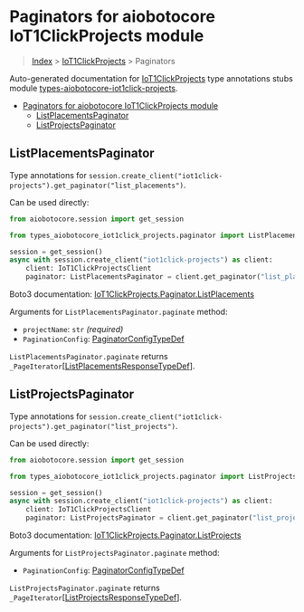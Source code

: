 <a id="paginators-for-aiobotocore-iot1clickprojects-module"></a>

# Paginators for aiobotocore IoT1ClickProjects module

> [Index](..) > [IoT1ClickProjects](.) > Paginators

Auto-generated documentation for
[IoT1ClickProjects](https://boto3.amazonaws.com/v1/documentation/api/latest/reference/services/iot1click-projects.html#IoT1ClickProjects)
type annotations stubs module
[types-aiobotocore-iot1click-projects](https://pypi.org/project/types-aiobotocore-iot1click-projects/).

- [Paginators for aiobotocore IoT1ClickProjects module](#paginators-for-aiobotocore-iot1clickprojects-module)
  - [ListPlacementsPaginator](#listplacementspaginator)
  - [ListProjectsPaginator](#listprojectspaginator)

<a id="listplacementspaginator"></a>

## ListPlacementsPaginator

Type annotations for
`session.create_client("iot1click-projects").get_paginator("list_placements")`.

Can be used directly:

```python
from aiobotocore.session import get_session

from types_aiobotocore_iot1click_projects.paginator import ListPlacementsPaginator

session = get_session()
async with session.create_client("iot1click-projects") as client:
    client: IoT1ClickProjectsClient
    paginator: ListPlacementsPaginator = client.get_paginator("list_placements")
```

Boto3 documentation:
[IoT1ClickProjects.Paginator.ListPlacements](https://boto3.amazonaws.com/v1/documentation/api/latest/reference/services/iot1click-projects.html#IoT1ClickProjects.Paginator.ListPlacements)

Arguments for `ListPlacementsPaginator.paginate` method:

- `projectName`: `str` *(required)*
- `PaginationConfig`:
  [PaginatorConfigTypeDef](./type_defs.md#paginatorconfigtypedef)

`ListPlacementsPaginator.paginate` returns
`_PageIterator`\[[ListPlacementsResponseTypeDef](./type_defs.md#listplacementsresponsetypedef)\].

<a id="listprojectspaginator"></a>

## ListProjectsPaginator

Type annotations for
`session.create_client("iot1click-projects").get_paginator("list_projects")`.

Can be used directly:

```python
from aiobotocore.session import get_session

from types_aiobotocore_iot1click_projects.paginator import ListProjectsPaginator

session = get_session()
async with session.create_client("iot1click-projects") as client:
    client: IoT1ClickProjectsClient
    paginator: ListProjectsPaginator = client.get_paginator("list_projects")
```

Boto3 documentation:
[IoT1ClickProjects.Paginator.ListProjects](https://boto3.amazonaws.com/v1/documentation/api/latest/reference/services/iot1click-projects.html#IoT1ClickProjects.Paginator.ListProjects)

Arguments for `ListProjectsPaginator.paginate` method:

- `PaginationConfig`:
  [PaginatorConfigTypeDef](./type_defs.md#paginatorconfigtypedef)

`ListProjectsPaginator.paginate` returns
`_PageIterator`\[[ListProjectsResponseTypeDef](./type_defs.md#listprojectsresponsetypedef)\].
